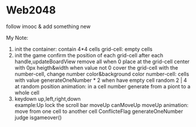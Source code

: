 # Web2048
follow imooc &amp; add something new

My Note:
1. init the container: contain 4*4 cells
	grid-cell: empty cells
2. init the game
	confirm the position of each grid-cell
	after each handle,updateBoardView
		remove all
		when 0 place at the grid-cell center with 0px heigth&width
		when value not 0 cover the grid-cell with the number-cell, change number color&background color
			number-cell: cells with value
	generateOneNumber * 2
		when have empty cell random 2 | 4 at random position
			animation: in a cell number generate from a piont to a whole cell
3. keydown
	up,left,right,down	
	example:Up
		lock the scroll bar
		moveUp
			canMoveUp
			moveUp
				animation: move from one cell to another cell
				ConflicteFlag
		generateOneNumber
		judge isgameover()


